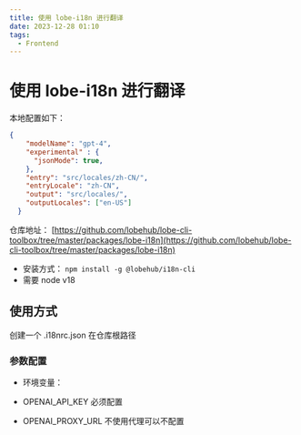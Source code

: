 ```yaml
---
title: 使用 lobe-i18n 进行翻译
date: 2023-12-28 01:10
tags:
  - Frontend
---
```

# 使用 lobe-i18n 进行翻译

本地配置如下：
```json
{
    "modelName": "gpt-4",
    "experimental" : {
      "jsonMode": true,
    },
    "entry": "src/locales/zh-CN/",
    "entryLocale": "zh-CN",
    "output": "src/locales/",
    "outputLocales": ["en-US"]
  }
```

仓库地址： [https://github.com/lobehub/lobe-cli-toolbox/tree/master/packages/lobe-i18n](https://github.com/lobehub/lobe-cli-toolbox/tree/master/packages/lobe-i18n)

- 安装方式： `npm install -g @lobehub/i18n-cli`
- 需要 node v18

## 使用方式

创建一个 .i18nrc.json 在仓库根路径

### 参数配置

- 环境变量：

- OPENAI_API_KEY 必须配置
- OPENAI_PROXY_URL 不使用代理可以不配置